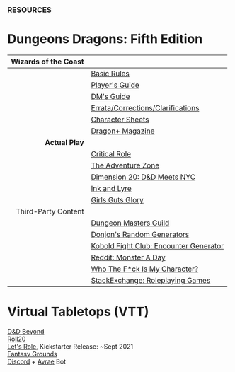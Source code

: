 ### RESOURCES

# Dungeons <i class="fab fa-d-and-d"></i> Dragons: Fifth Edition

| <i class="fas fa-link"></i> **Wizards of the Coast** | |
| ---: | :--- |
| | [Basic Rules](https://dnd.wizards.com/articles/features/basicrules) |
| | [Player's Guide](https://dnd.wizards.com/products/tabletop/players-basic-rules) |
| | [DM's Guide](https://dnd.wizards.com/products/tabletop/dm-basic-rules) |
| | [Errata/Corrections/Clarifications](https://thinkdm.org/5e-errata/) |
| | [Character Sheets](https://dnd.wizards.com/articles/features/character_sheets) |
| | [Dragon+ Magazine](https://dnd.dragonmag.com/) |
| <i class="fas fa-link"></i> **Actual Play** | |
| | [Critical Role](https://critrole.com/) |
| | [The Adventure Zone](https://www.themcelroy.family/theadventurezone) |
| | [Dimension 20: D&D Meets NYC](https://brennanleemulligan.com/dimension-20-the-unsleeping-city/) |
| | [Ink and Lyre](https://www.inkandlyre.com/) |
| | [Girls Guts Glory](https://www.girlsgutsgloryrpg.com/) |
| <i class="fas fa-link"></i> Third-Party Content | |
| | [Dungeon Masters Guild](https://www.dmsguild.com/) |
| | [Donjon's Random Generators](http://donjon.bin.sh/) |
| | [Kobold Fight Club: Encounter Generator](http://kobold.club/fight/#/encounter-builder) |
| | [Reddit: Monster A Day](https://www.reddit.com/r/monsteraday/) |
| | [Who The F*ck Is My Character?](https://whothefuckismydndcharacter.com/) |
| | [StackExchange: Roleplaying Games](https://rpg.stackexchange.com/) |

# <i class="fas fa-dice-d20"></i> Virtual Tabletops (VTT)

[D&D Beyond](https://www.dndbeyond.com)
<br />[Roll20](https://roll20.net)
<br />[Let's Role](https://lets-role.com), Kickstarter Release: ~Sept 2021
<br />[Fantasy Grounds](https://www.fantasygrounds.com)
<br />[Discord](https://discord.com) + [Avrae](https://avrae.io) Bot
